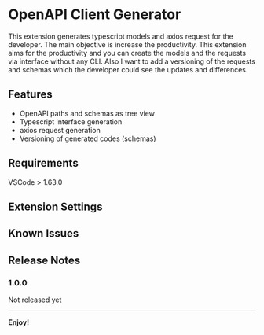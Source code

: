 # OpenAPI Client Generator

This extension generates typescript models and axios request for the developer. The main objective is increase the productivity. This extension aims for the productivity and you can create the models and the requests via interface without any CLI. Also I want to add a versioning of the requests and schemas which the developer could see the updates and differences.

## Features

* OpenAPI paths and schemas as tree view
* Typescript interface generation
* axios request generation
* Versioning of generated codes (schemas)

## Requirements

VSCode > 1.63.0

## Extension Settings

## Known Issues


## Release Notes


### 1.0.0

Not released yet

-----------------------------------------------------------------------------------------------------------

**Enjoy!**
